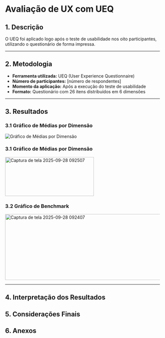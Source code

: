 # Avaliação de UX com UEQ

## 1. Descrição

O UEQ foi aplicado logo após o teste de usabilidade nos oito participantes, utilizando o questionário de forma impressa.

---

## 2. Metodologia

- **Ferramenta utilizada:** UEQ (User Experience Questionnaire)
- **Número de participantes:** [número de respondentes]
- **Momento da aplicação:** Após a execução do teste de usabilidade
- **Formato:** Questionário com 26 itens distribuídos em 6 dimensões

---

## 3. Resultados


### 3.1 Gráfico de Médias por Dimensão

![Gráfico de Médias por Dimensão](inserir_caminho_ou_colar_imagem_aqui)  



### 3.1 Gráfico de Médias por Dimensão  

<img width="289" height="127" alt="Captura de tela 2025-09-28 092507" src="https://github.com/user-attachments/assets/7616daa3-ad0e-4a35-859d-5c95fa8499b9" />


### 3.2 Gráfico de Benchmark

<img width="693" height="215" alt="Captura de tela 2025-09-28 092407" src="https://github.com/user-attachments/assets/5f84a4ea-f9b0-4778-8506-8e74c9491b3b" />


---

## 4. Interpretação dos Resultados


## 5. Considerações Finais

## 6. Anexos
